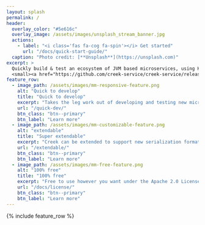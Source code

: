 ```yaml
---
layout: splash
permalink: /
header:
  overlay_color: "#5e616c"
  overlay_image: /assets/images/unsplash_stream_banner.jpg
  actions:
    - label: "<i class='fas fa-cog fa-spin'></i> Get started"
      url: "/docs/quick-start-guide/"
  caption: "Photo credit: [**Unsplash**](https://unsplash.com)"
excerpt: >
  Quickly build & test an ecosystem of JVM based microservices, using Kafka clients, Kafka Streams and more...<br />
  <small><a href="https://github.com/creek-service/creek-service/releases/tag/v0.2.0">Alpha release v0.2.0 now available</a></small>
feature_row:
  - image_path: /assets/images/mm-responsive-feature.png
    alt: "Quick to develop"
    title: "Quick to develop"
    excerpt: "Takes the leg work out of developing and testing new microservices, leaving you to focus on the business logic."
    url: "/quick-dev/"
    btn_class: "btn--primary"
    btn_label: "Learn more"
  - image_path: /assets/images/mm-customizable-feature.png
    alt: "extendable"
    title: "Super extendable"
    excerpt: "Creek can be extended to support new serialization format, data schemas, external services, and more."
    url: "/extendable/"
    btn_class: "btn--primary"
    btn_label: "Learn more"
  - image_path: /assets/images/mm-free-feature.png
    alt: "100% free"
    title: "100% free"
    excerpt: "Free to use however you want under the Apache 2.0 License. Clone it, fork it, customize it... whatever!"
    url: "/docs/license/"
    btn_class: "btn--primary"
    btn_label: "Learn more"      
---
```


{% include feature_row %}
